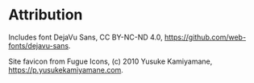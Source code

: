 






Attribution
===========



Includes font DejaVu Sans, CC BY-NC-ND 4.0,
https://github.com/web-fonts/dejavu-sans.

Site favicon from Fugue Icons,
(c) 2010 Yusuke Kamiyamane, https://p.yusukekamiyamane.com.
